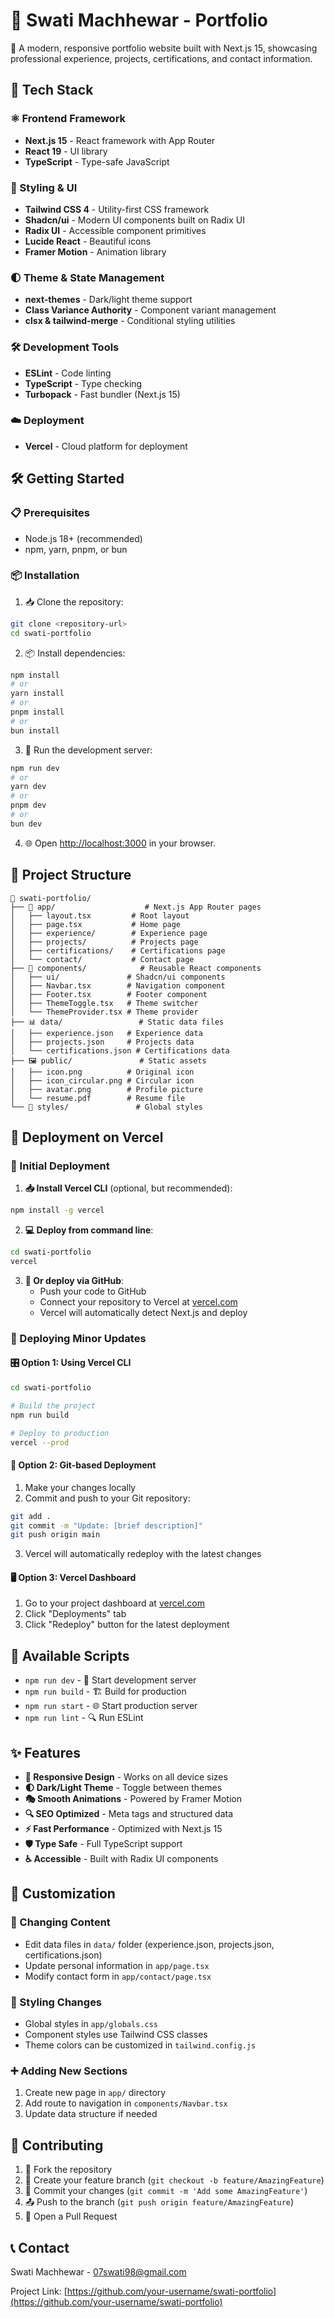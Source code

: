 # 👋 Swati Machhewar - Portfolio

🌟 A modern, responsive portfolio website built with Next.js 15, showcasing professional experience, projects, certifications, and contact information.

## 🚀 Tech Stack

### ⚛️ Frontend Framework
- **Next.js 15** - React framework with App Router
- **React 19** - UI library
- **TypeScript** - Type-safe JavaScript

### 🎨 Styling & UI
- **Tailwind CSS 4** - Utility-first CSS framework
- **Shadcn/ui** - Modern UI components built on Radix UI
- **Radix UI** - Accessible component primitives
- **Lucide React** - Beautiful icons
- **Framer Motion** - Animation library

### 🌓 Theme & State Management
- **next-themes** - Dark/light theme support
- **Class Variance Authority** - Component variant management
- **clsx & tailwind-merge** - Conditional styling utilities

### 🛠️ Development Tools
- **ESLint** - Code linting
- **TypeScript** - Type checking
- **Turbopack** - Fast bundler (Next.js 15)

### ☁️ Deployment
- **Vercel** - Cloud platform for deployment

## 🛠️ Getting Started

### 📋 Prerequisites
- Node.js 18+ (recommended)
- npm, yarn, pnpm, or bun

### 📦 Installation

1. 📥 Clone the repository:
```bash
git clone <repository-url>
cd swati-portfolio
```

2. 📦 Install dependencies:
```bash
npm install
# or
yarn install
# or
pnpm install
# or
bun install
```

3. 🚀 Run the development server:
```bash
npm run dev
# or
yarn dev
# or
pnpm dev
# or
bun dev
```

4. 🌐 Open [http://localhost:3000](http://localhost:3000) in your browser.

## 📁 Project Structure

```
📂 swati-portfolio/
├── 📱 app/                    # Next.js App Router pages
│   ├── layout.tsx         # Root layout
│   ├── page.tsx           # Home page
│   ├── experience/        # Experience page
│   ├── projects/          # Projects page
│   ├── certifications/    # Certifications page
│   └── contact/           # Contact page
├── 🧩 components/            # Reusable React components
│   ├── ui/               # Shadcn/ui components
│   ├── Navbar.tsx        # Navigation component
│   ├── Footer.tsx        # Footer component
│   ├── ThemeToggle.tsx   # Theme switcher
│   └── ThemeProvider.tsx # Theme provider
├── 📊 data/                 # Static data files
│   ├── experience.json   # Experience data
│   ├── projects.json     # Projects data
│   └── certifications.json # Certifications data
├── 🖼️ public/               # Static assets
│   ├── icon.png          # Original icon
│   ├── icon_circular.png # Circular icon
│   ├── avatar.png        # Profile picture
│   └── resume.pdf        # Resume file
└── 🎨 styles/               # Global styles
```

## 🚀 Deployment on Vercel

### 🎯 Initial Deployment

1. **📥 Install Vercel CLI** (optional, but recommended):
```bash
npm install -g vercel
```

2. **💻 Deploy from command line**:
```bash
cd swati-portfolio
vercel
```

3. **🔗 Or deploy via GitHub**:
   - Push your code to GitHub
   - Connect your repository to Vercel at [vercel.com](https://vercel.com)
   - Vercel will automatically detect Next.js and deploy

### 🔄 Deploying Minor Updates

#### 🎛️ Option 1: Using Vercel CLI
```bash
cd swati-portfolio

# Build the project
npm run build

# Deploy to production
vercel --prod
```

#### 📝 Option 2: Git-based Deployment
1. Make your changes locally
2. Commit and push to your Git repository:
```bash
git add .
git commit -m "Update: [brief description]"
git push origin main
```
3. Vercel will automatically redeploy with the latest changes

#### 🖥️ Option 3: Vercel Dashboard
1. Go to your project dashboard at [vercel.com](https://vercel.com)
2. Click "Deployments" tab
3. Click "Redeploy" button for the latest deployment

## 📜 Available Scripts

- `npm run dev` - 🚀 Start development server
- `npm run build` - 🏗️ Build for production
- `npm run start` - 🌐 Start production server
- `npm run lint` - 🔍 Run ESLint

## ✨ Features

- **📱 Responsive Design** - Works on all device sizes
- **🌓 Dark/Light Theme** - Toggle between themes
- **🎭 Smooth Animations** - Powered by Framer Motion
- **🔍 SEO Optimized** - Meta tags and structured data
- **⚡ Fast Performance** - Optimized with Next.js 15
- **🛡️ Type Safe** - Full TypeScript support
- **♿ Accessible** - Built with Radix UI components

## 🎨 Customization

### 📝 Changing Content
- Edit data files in `data/` folder (experience.json, projects.json, certifications.json)
- Update personal information in `app/page.tsx`
- Modify contact form in `app/contact/page.tsx`

### 🎨 Styling Changes
- Global styles in `app/globals.css`
- Component styles use Tailwind CSS classes
- Theme colors can be customized in `tailwind.config.js`

### ➕ Adding New Sections
1. Create new page in `app/` directory
2. Add route to navigation in `components/Navbar.tsx`
3. Update data structure if needed

## 🤝 Contributing

1. 🍴 Fork the repository
2. 🌿 Create your feature branch (`git checkout -b feature/AmazingFeature`)
3. 💾 Commit your changes (`git commit -m 'Add some AmazingFeature'`)
4. 📤 Push to the branch (`git push origin feature/AmazingFeature`)
5. 🔄 Open a Pull Request

## 📞 Contact

Swati Machhewar - 07swati98@gmail.com 

Project Link: [https://github.com/your-username/swati-portfolio](https://github.com/your-username/swati-portfolio)

